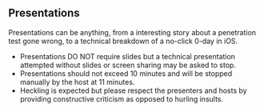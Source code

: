 ## Presentations
Presentations can be anything, from a interesting story about a penetration test gone wrong, to a technical breakdown of a no-click 0-day in iOS. 

 - Presentations DO NOT require slides but a technical presentation attempted without slides or screen sharing may be asked to stop. 
 - Presentations should not exceed 10 minutes and will be stopped manually by the host at 11 minutes.
 - Heckling is expected but please respect the presenters and hosts by providing constructive criticism as opposed to hurling insults. 


